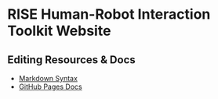 # RISE Human-Robot Interaction Toolkit Website

## Editing Resources & Docs
- [Markdown Syntax](https://www.markdownguide.org/basic-syntax/)
- [GitHub Pages Docs](https://docs.github.com/en/pages)
